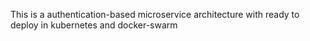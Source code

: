 This is a authentication-based microservice architecture with ready to deploy in kubernetes and docker-swarm
